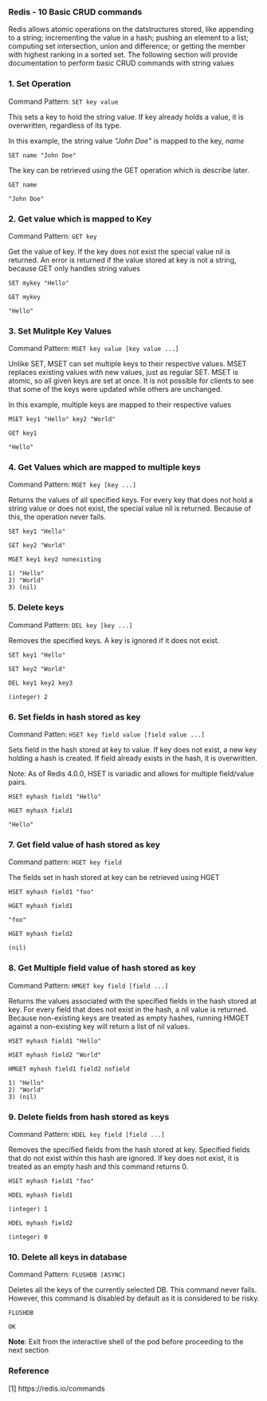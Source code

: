 
### Redis - 10 Basic CRUD commands

<p>Redis allows atomic operations on the datstructures stored, like appending to a string; incrementing the value in a hash; pushing an element to a list; computing set intersection, union and difference; or getting the member with highest ranking in a sorted set. The following section will provide documentation to perform basic CRUD commands with string values</p>

<h3>1. Set Operation </h3>
<p>Command Pattern: <code>SET key value</code></p>
<p>This sets a key to hold the string value. If key already holds a value, it is overwritten, regardless of its type. </p>

<p>In this example, the string value <i>"John Doe"</i> is mapped to the key, <i>name</i></p>

```execute
SET name "John Doe"
```
<p>The key can be retrieved using the GET operation which is describe later.</p>

```execute
GET name
```
```output
"John Doe"
```
</code></pre>

<h3>2. Get value which is mapped to Key</h3>
<p>Command Pattern: <code>GET key</code></p>
<p>Get the value of key. If the key does not exist the special value nil is returned. An error is returned if the value stored at key is not a string, because GET only handles string values</p>

```execute
SET mykey "Hello"
```
```execute
GET mykey
```
```output
"Hello"
```

<h3>3. Set Mulitple Key Values</h3>
<p>Command Pattern: <code>MSET key value [key value ...]</code></p>
<p>Unlike SET, MSET can set multiple keys to their respective values. MSET replaces existing values with new values, just as regular SET. MSET is atomic, so all given keys are set at once. It is not possible for clients to see that some of the keys were updated while others are unchanged.</p>

<p>In this example, multiple keys are mapped to their respective values</p>

```execute
MSET key1 "Hello" key2 "World"
```
```execute
GET key1
```
```output
"Hello"
```

<h3>4. Get Values which are mapped to multiple keys</h3>
<p>Command Pattern: <code>MGET key [key ...]</code></p>
<p>Returns the values of all specified keys. For every key that does not hold a string value or does not exist, the special value nil is returned. Because of this, the operation never fails.</p>

```execute
SET key1 "Hello"
```
```execute
SET key2 "World"
```
```execute
MGET key1 key2 nonexisting
```
```output
1) "Hello"
2) "World"
3) (nil)
```

<h3>5. Delete keys</h3>
<p>Command Pattern: <code>DEL key [key ...]</code></p>
<p>Removes the specified keys. A key is ignored if it does not exist.</p>

```execute
SET key1 "Hello"
```
```execute
SET key2 "World"
```
```execute
DEL key1 key2 key3
```
```output
(integer) 2
```

<h3>6. Set fields in hash stored as key</h3>
</p>Command Patten: <code>HSET key field value [field value ...]</code></p>
<p>Sets field in the hash stored at key to value. If key does not exist, a new key holding a hash is created. If field already exists in the hash, it is overwritten.</p>
<p>Note: As of Redis 4.0.0, HSET is variadic and allows for multiple field/value pairs.</p>

```execute
HSET myhash field1 "Hello"
```
```execute
HGET myhash field1
```
```output
"Hello"
```

<h3>7. Get field value of hash stored as key</h3>
<p>Command pattern: <code>HGET key field</code></p>
<p>The fields set in hash stored at key can be retrieved using HGET</p>

```execute
HSET myhash field1 "foo"
```
```execute
HGET myhash field1
```
```output
"foo"
```
```execute
HGET myhash field2
```
```output
(nil)
``` 

<h3>8. Get Multiple field value of hash stored as key</h3>
<p>Command Pattern: <code>HMGET key field [field ...]</code></p>
<p>Returns the values associated with the specified fields in the hash stored at key. For every field that does not exist in the hash, a nil value is returned. Because non-existing keys are treated as empty hashes, running HMGET against a non-existing key will return a list of nil values.</p>

```execute
HSET myhash field1 "Hello"
```
```execute
HSET myhash field2 "World"
```
```execute
HMGET myhash field1 field2 nofield
```
```output
1) "Hello"
2) "World"
3) (nil)
```


<h3>9. Delete fields from hash stored as keys</h3>
<p>Command Pattern: <code>HDEL key field [field ...]</code></p>
<p>Removes the specified fields from the hash stored at key. Specified fields that do not exist within this hash are ignored. If key does not exist, it is treated as an empty hash and this command returns 0.</p>

```execute
HSET myhash field1 "foo"
```
```execute
HDEL myhash field1
```
```output
(integer) 1
```
```execute
HDEL myhash field2
```
```output
(integer) 0
```

<h3>10. Delete all keys in database</h3>
<p>Command Pattern: <code>FLUSHDB [ASYNC]</code></p>
<p>Deletes all the keys of the currently selected DB. This command never fails. However, this command is disabled by default as it is considered to be risky.</p>

```copycommand
FLUSHDB
```
```output
OK
```

<b>Note</b>: Exit from the interactive shell of the pod before proceeding to the next section

<h3>Reference</h3>
[1] https://redis.io/commands
